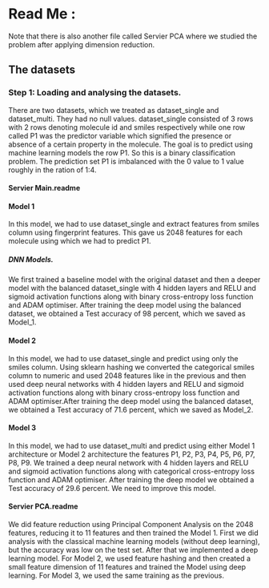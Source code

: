 # Read Me :
Note that there is also another file called Servier PCA where we studied the problem after applying dimension reduction. 
## The datasets
### Step 1: Loading and analysing the datasets.
There are two datasets, which we treated as dataset_single and dataset_multi. They had no null values. dataset_single consisted of 3 rows with 2 rows denoting molecule id and smiles respectively while one row called P1 was the predictor variable which signified the presence or absence of a certain property in the molecule. The goal is to predict using machine learning models the row P1. So this is a binary classification problem. The prediction set P1 is imbalanced with the 0 value to 1 value roughly in the ration of 1:4.
#### Servier Main.readme
#### Model 1
In this model, we had to use dataset_single and extract features from smiles column using fingerprint features. This gave us 2048 features for each molecule using which we had to predict P1. 
##### DNN Models.
We first trained a baseline model with the original dataset and then a deeper model with the balanced dataset_single  with  4 hidden layers and RELU and sigmoid activation functions along with binary cross-entropy loss function and ADAM optimiser. After training the deep model using the balanced dataset, we obtained a Test accuracy of 98 percent, which we saved as Model_1.

#### Model 2
In this model, we had to use dataset_single and predict using only the smiles column. Using sklearn hashing we converted the categorical smiles column to numeric and used 2048 features like in the previous and then used deep neural networks with  4 hidden layers and RELU and sigmoid activation functions along with binary cross-entropy loss function and ADAM optimiser.After training the deep model using the balanced dataset, we obtained a Test accuracy of 71.6 percent, which we saved as Model_2.

#### Model 3
In this model, we had to use dataset_multi and predict using either Model 1 architecture or Model 2 architecture the features P1, P2, P3, P4, P5, P6, P7, P8, P9. We trained a deep neural network with  4 hidden layers and RELU and sigmoid activation functions along with categorical cross-entropy loss function and ADAM optimiser. After training the deep model we obtained a Test accuracy of 29.6 percent. We need to improve this model.  

#### Servier PCA.readme 

We did feature reduction using Principal Component Analysis on the 2048 features, reducing it to 11 features and then trained the Model 1. First we did analysis with the classical machine learning models (without deep learning), but the accuracy was low on the test set. After that we implemented a deep learning model. For Model 2, we used feature hashing and then created a small feature dimension of 11 features and trained the Model using deep learning. For Model 3, we used the same training as the previous.